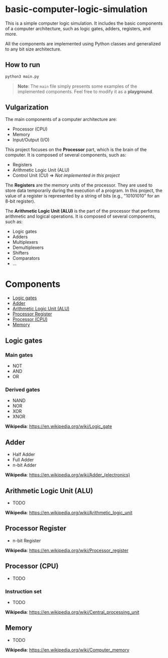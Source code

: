 # basic-computer-logic-simulation

This is a simple computer logic simulation. It includes the basic components of a computer architecture, such as logic gates, adders, registers, and more.

All the components are implemented using Python classes and generalized to any bit size architecture.

## How to run
```bash
python3 main.py
```

> **Note**: The `main` file simply presents some examples of the implemented components. Feel free to modify it as a **playground**.

## Vulgarization

The main components of a computer architecture are:
- Processor (CPU)
- Memory
- Input/Output (I/O)

This project focuses on the **Processor** part, which is the brain of the computer. It is composed of several components, such as:
- Registers
- Arithmetic Logic Unit (ALU)
- Control Unit (CU) => *Not implemented in this project*

The **Registers** are the memory units of the processor. They are used to store data temporarily during the execution of a program. In this project, the value of a register is represented by a string of bits (e.g., "10101010" for an 8-bit register).

The **Arithmetic Logic Unit (ALU)** is the part of the processor that performs arithmetic and logical operations. It is composed of several components, such as:
- Logic gates
- Adders
- Multiplexers
- Demultiplexers
- Shifters
- Comparators
- ...

# Components

- [Logic gates](#logic-gates)
- [Adder](#adder)
- [Arithmetic Logic Unit (ALU)](#arithmetic-logic-unit-alu)
- [Processor Register](#processor-register)
- [Processor (CPU)](#processor-cpu)
- [Memory](#memory)

## Logic gates

### Main gates
- NOT
- AND
- OR

### Derived gates
- NAND
- NOR
- XOR
- XNOR

**Wikipedia**: https://en.wikipedia.org/wiki/Logic_gate

## Adder

- Half Adder
- Full Adder
- n-bit Adder

**Wikipedia**: https://en.wikipedia.org/wiki/Adder_(electronics)

## Arithmetic Logic Unit (ALU)

- TODO

**Wikipedia**: https://en.wikipedia.org/wiki/Arithmetic_logic_unit

## Processor Register

- n-bit Register

**Wikipedia**: https://en.wikipedia.org/wiki/Processor_register

## Processor (CPU)

- TODO

### Instruction set

- TODO

**Wikipedia**: https://en.wikipedia.org/wiki/Central_processing_unit

## Memory

- TODO

**Wikipedia**: https://en.wikipedia.org/wiki/Computer_memory